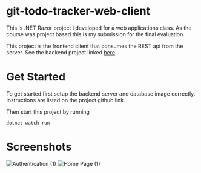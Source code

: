 # git-todo-tracker-web-client

This is .NET Razor project I developed for a web applications class.
As the course was project based this is my submission for the final evaluation.

This project is the frontend client that consumes the REST api from the server. See the backend project linked [here](https://github.com/emirhalici/git-todo-tracker).

# Get Started

To get started first setup the backend server and database image correctly. Instructions are listed on the project github link.

Then start this project by running

```
dotnet watch run
```

# Screenshots
![Authentication (1)](https://github.com/emirhalici/git-todo-tracker-web-client/assets/81600010/e985d125-94bb-40d0-9efa-400448089a01)
![Home Page (1)](https://github.com/emirhalici/git-todo-tracker-web-client/assets/81600010/8f36988d-c5e5-4ff2-9be1-09f28ef7651c)
